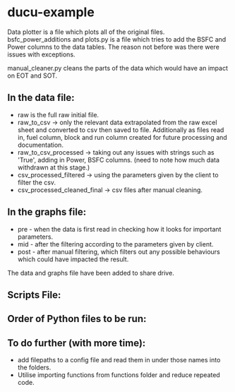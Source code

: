 # ducu-example

Data plotter is a file which plots all of the original files.
bsfc_power_additions and plots.py is a file which tries to add the BSFC and Power columns to the data tables. 
The reason not before was there were issues with exceptions.


manual_cleaner.py 
cleans the parts of the data which would have an impact on EOT and SOT.

In the data file: 
-----------------
- raw is the full raw initial file.
- raw_to_csv -> only the relevant data extrapolated from the raw excel sheet and converted to csv then saved to file. Additionally as files read in, fuel column, block and run column created for future processing and documentation.
- raw_to_csv_processed -> taking out any issues with strings such as 'True', adding in Power, BSFC columns. (need to note how much data withdrawn at this stage.)
- csv_processed_filtered -> using the parameters given by the client to filter the csv.
- csv_processed_cleaned_final -> csv files after manual cleaning.


In the graphs file:
-------------------
- pre - when the data is first read in checking how it looks for important parameters.
- mid - after the filtering according to the parameters given by client.
- post - after manual filtering, which filters out any possible behaviours which could have impacted the result. 

The data and graphs file have been added to share drive. 


Scripts File:
-------------

Order of Python files to be run:
----------------------------------


To do further (with more time):
------------------------------
- add filepaths to a config file and read them in under those names into the folders.
- Utilise importing functions from functions folder and reduce repeated code.
